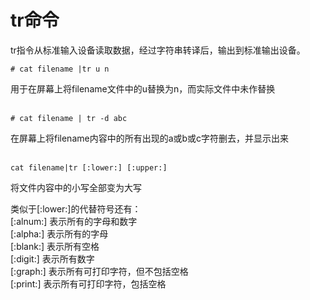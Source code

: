 # tr命令
tr指令从标准输入设备读取数据，经过字符串转译后，输出到标准输出设备。  

```shell
# cat filename |tr u n
```
用于在屏幕上将filename文件中的u替换为n，而实际文件中未作替换  
&nbsp;&nbsp;

```shell
# cat filename | tr -d abc
```
在屏幕上将filename内容中的所有出现的a或b或c字符删去，并显示出来  
&nbsp;&nbsp;

```shell
cat filename|tr [:lower:] [:upper:]
```
将文件内容中的小写全部变为大写  

类似于[:lower:]的代替符号还有：  
[:alnum:] 表示所有的字母和数字  
[:alpha:] 表示所有的字母  
[:blank:] 表示所有空格  
[:digit:] 表示所有数字  
[:graph:] 表示所有可打印字符，但不包括空格  
[:print:] 表示所有可打印字符，包括空格  
